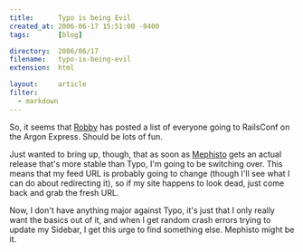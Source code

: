 ```yaml
---
title:      Typo is being Evil
created_at: 2006-06-17 15:51:00 -0400
tags:       [blog]

directory:  2006/06/17
filename:   typo-is-being-evil
extension:  html

layout:     article
filter:
  - markdown
---
```

So, it seems that [Robby](http://www.robbyonrails.com/) has posted a list of everyone going to RailsConf on the Argon Express. Should be lots of fun.

Just wanted to bring up, though, that as soon as [Mephisto](http://weblog.techno-weenie.net/) gets an actual release that's more stable than Typo, I'm going to be switching over. This means that my feed URL is probably going to change (though I'll see what I can do about redirecting it), so if my site happens to look dead, just come back and grab the fresh URL.

Now, I don't have anything major against Typo, it's just that I only really want the basics out of it, and when I get random crash errors trying to update my Sidebar, I get this urge to find something else. Mephisto might be it.

